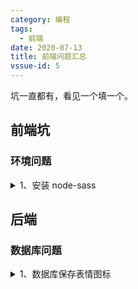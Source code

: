 ```yaml
---
category: 编程
tags:
  - 前端
date: 2020-07-13
title: 前端问题汇总
vssue-id: 5
---
```


坑一直都有，看见一个填一个。

<!-- more -->

## 前端坑

### 环境问题

<details>
<summary>1、安装 node-sass</summary>

```shell
npm install --save node-sass --registry=https://registry.npm.taobao.org --disturl=https://npm.taobao.org/dist --sass-binary-site=http://npm.taobao.org/mirrors/node-sass
```
</details>

## 后端

### 数据库问题

<details>
<summary>1、数据库保存表情图标</summary>

```sql
ALTER TABLE 表名 MODIFY 字段名 VARCHAR(128) CHARSET utf8mb4 COLLATE utf8mb4_unicode_ci;

# ALTER TABLE sys_user MODIFY nickname VARCHAR(128) CHARSET utf8mb4 COLLATE utf8mb4_unicode_ci;
```
</details>
